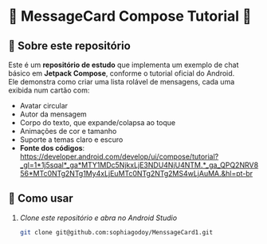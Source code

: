 # 🎀 MessageCard Compose Tutorial 🎀

## 💖 Sobre este repositório

Este é um **repositório de estudo** que implementa um exemplo de chat básico em **Jetpack Compose**, conforme o tutorial oficial do Android.  
Ele demonstra como criar uma lista rolável de mensagens, cada uma exibida num cartão com:

- Avatar circular  
- Autor da mensagem  
- Corpo do texto, que expande/colapsa ao toque  
- Animações de cor e tamanho  
- Suporte a temas claro e escuro  
- **Fonte dos códigos**: https://developer.android.com/develop/ui/compose/tutorial?_gl=1*1j5sqal*_ga*MTY1MDc5NjkxLjE3NDU4NjU4NTM.*_ga_QPQ2NRV856*MTc0NTg2NTg1My4xLjEuMTc0NTg2NTg2MS4wLjAuMA.&hl=pt-br

## 💖 Como usar

1. **Clone este repositório* e abra no Android Studio*  
   ```bash
   git clone git@github.com:sophiagodoy/MenssageCard1.git
